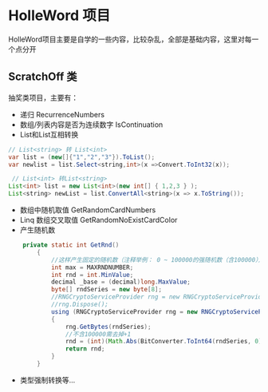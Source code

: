 # HolleWord 项目

 HolleWord项目主要是自学的一些内容，比较杂乱，全部是基础内容，这里对每一个点分开

## ScratchOff 类
抽奖类项目，主要有：
+ 递归 RecurrenceNumbers
+ 数组/列表内容是否为连续数字 IsContinuation
+ List<string>和List<int>互相转换
``` java
// List<string> 转 List<int>
var list = (new[]{"1","2","3"}).ToList();
var newlist = list.Select<string,int>(x =>Convert.ToInt32(x));

 // List<int> 转List<string> 
List<int> list = new List<int>(new int[] { 1,2,3 } );
List<string> newList = list.ConvertAll<string>(x => x.ToString());
```
+ 数组中随机取值 GetRandomCardNumbers
+ Linq 数组交叉取值 GetRandomNoExistCardColor
+ 产生随机数
``` java
    private static int GetRnd()
        {
            //这样产生固定的随机数（注释举例： 0 ~ 100000的强随机数（含100000））
            int max = MAXRNDNUMBER;
            int rnd = int.MinValue;
            decimal _base = (decimal)long.MaxValue;
            byte[] rndSeries = new byte[8];
            //RNGCryptoServiceProvider rng = new RNGCryptoServiceProvider();
            //rng.Dispose();
            using (RNGCryptoServiceProvider rng = new RNGCryptoServiceProvider())
            {
                rng.GetBytes(rndSeries);
                //不含100000需去掉+1
                rnd = (int)(Math.Abs(BitConverter.ToInt64(rndSeries, 0)) / _base * (max + 1));
                return rnd;
            }
        }
```
+ 类型强制转换等...